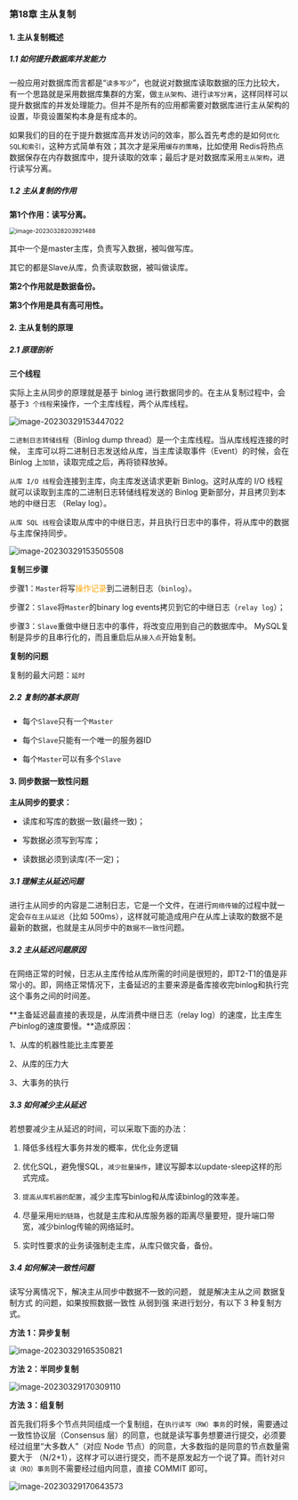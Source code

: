 ### 第18章 主从复制

#### **1.** **主从复制概述**

##### **1.1** **如何提升数据库并发能力**

一般应用对数据库而言都是“`读多写少`”，也就说对数据库读取数据的压力比较大，有一个思路就是采用数据库集群的方案，做`主从架构`、进行`读写分离`，这样同样可以提升数据库的并发处理能力。但并不是所有的应用都需要对数据库进行主从架构的设置，毕竟设置架构本身是有成本的。

如果我们的目的在于提升数据库高并发访问的效率，那么首先考虑的是如何`优化SQL和索引`，这种方式简单有效；其次才是采用`缓存的策略`，比如使用 Redis将热点数据保存在内存数据库中，提升读取的效率；最后才是对数据库采用`主从架构`，进行读写分离。

##### **1.2** **主从复制的作用**

**第1个作用：读写分离。**

<img src="C:\Users\SalmonRun\AppData\Roaming\Typora\typora-user-images\image-20230328203921488.png" alt="image-20230328203921488" style="zoom:75%;" />

其中一个是master主库，负责写入数据，被叫做写库。

其它的都是Slave从库，负责读取数据，被叫做读库。

**第2个作用就是数据备份。**

**第3个作用是具有高可用性。**

#### **2.** **主从复制的原理**

##### **2.1** **原理剖析**

**三个线程**

实际上主从同步的原理就是基于 binlog 进行数据同步的。在主从复制过程中，会基于`3 个线程`来操作，一个主库线程，两个从库线程。

![image-20230329153447022](C:\Users\SalmonRun\AppData\Roaming\Typora\typora-user-images\image-20230329153447022.png)

`二进制日志转储线程`（Binlog dump thread）是一个主库线程。当从库线程连接的时候， 主库可以将二进制日志发送给从库，当主库读取事件（Event）的时候，会在 Binlog 上`加锁`，读取完成之后，再将锁释放掉。

`从库 I/O 线程`会连接到主库，向主库发送请求更新 Binlog。这时从库的 I/O 线程就可以读取到主库的二进制日志转储线程发送的 Binlog 更新部分，并且拷贝到本地的中继日志 （Relay log）。

`从库 SQL 线程`会读取从库中的中继日志，并且执行日志中的事件，将从库中的数据与主库保持同步。

![image-20230329153505508](C:\Users\SalmonRun\AppData\Roaming\Typora\typora-user-images\image-20230329153505508.png)

**复制三步骤**

步骤1：`Master`将写<font color='orange'>操作记录</font>到二进制日志（`binlog`）。

步骤2：`Slave`将`Master`的binary log events拷贝到它的中继日志（`relay log`）；

步骤3：`Slave`重做中继日志中的事件，将改变应用到自己的数据库中。 MySQL复制是异步的且串行化的，而且重启后从`接入点`开始复制。

**复制的问题**

复制的最大问题：`延时`

##### **2.2** **复制的基本原则**

- 每个`Slave`只有一个`Master`

- 每个`Slave`只能有一个唯一的服务器ID

- 每个`Master`可以有多个`Slave`

#### **3.** **同步数据一致性问题**

**主从同步的要求：**

- 读库和写库的数据一致(最终一致)；

- 写数据必须写到写库；

- 读数据必须到读库(不一定)；

##### **3.1** **理解主从延迟问题**

进行主从同步的内容是二进制日志，它是一个文件，在进行`网络传输`的过程中就一定会`存在主从延迟`（比如 500ms），这样就可能造成用户在从库上读取的数据不是最新的数据，也就是主从同步中的`数据不一致性`问题。

##### **3.2** **主从延迟问题原因**

在网络正常的时候，日志从主库传给从库所需的时间是很短的，即T2-T1的值是非常小的。即，网络正常情况下，主备延迟的主要来源是备库接收完binlog和执行完这个事务之间的时间差。

**主备延迟最直接的表现是，从库消费中继日志（relay log）的速度，比主库生产binlog的速度要慢。**造成原因：

1、从库的机器性能比主库要差

2、从库的压力大

3、大事务的执行

##### **3.3** **如何减少主从延迟**

若想要减少主从延迟的时间，可以采取下面的办法：

1. 降低多线程大事务并发的概率，优化业务逻辑

2. 优化SQL，避免慢SQL，`减少批量操作`，建议写脚本以update-sleep这样的形式完成。

3. `提高从库机器的配置`，减少主库写binlog和从库读binlog的效率差。

4. 尽量采用`短的链路`，也就是主库和从库服务器的距离尽量要短，提升端口带宽，减少binlog传输的网络延时。

5. 实时性要求的业务读强制走主库，从库只做灾备，备份。

##### **3.4** **如何解决一致性问题**

读写分离情况下，解决主从同步中数据不一致的问题， 就是解决主从之间 数据复制方式 的问题，如果按照数据一致性 从弱到强 来进行划分，有以下 3 种复制方式。

**方法** **1：异步复制**

![image-20230329165350821](C:\Users\SalmonRun\AppData\Roaming\Typora\typora-user-images\image-20230329165350821.png)

**方法** **2：半同步复制**

![image-20230329170309110](C:\Users\SalmonRun\AppData\Roaming\Typora\typora-user-images\image-20230329170309110.png)

**方法** **3：组复制**

首先我们将多个节点共同组成一个复制组，在`执行读写（RW）事务`的时候，需要通过一致性协议层（Consensus 层）的同意，也就是读写事务想要进行提交，必须要经过组里“大多数人”（对应 Node 节点）的同意，大多数指的是同意的节点数量需要大于 （N/2+1），这样才可以进行提交，而不是原发起方一个说了算。而针对`只读（RO）事务`则不需要经过组内同意，直接 COMMIT 即可。

![image-20230329170643573](C:\Users\SalmonRun\AppData\Roaming\Typora\typora-user-images\image-20230329170643573.png)